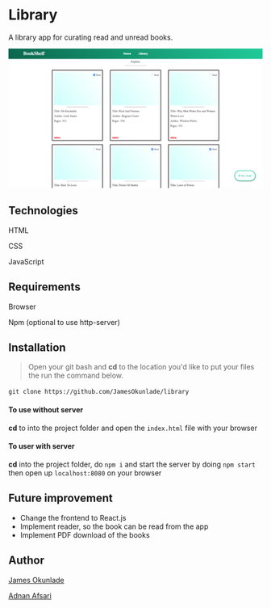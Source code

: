 # Library
A library app for curating read and unread books.

![Library](library.png)

## Technologies
HTML

CSS

JavaScript

## Requirements

Browser

Npm (optional to use http-server)

## Installation
> Open your git bash and **cd** to the location you'd like to put your files the run the command below.

`git clone https://github.com/JamesOkunlade/library`

#### To use without server

**cd** to into the project folder and open the `index.html` file with your browser


#### To user with server

**cd** into the project folder, do `npm i` and start the server by doing `npm start` then open up `localhost:8080` on your browser

## Future improvement

- Change the frontend to React.js
- Implement reader, so the book can be read from the app
- Implement PDF download of the books

## Author
[James Okunlade](https://github.com/JamesOkunlade)

[Adnan Afsari](https://github.com/AdnanAfsari)
